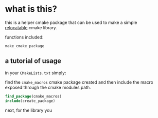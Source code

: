 # what is this?

this is a helper cmake package that can be used to make a simple [relocatable](https://cmake.org/cmake/help/latest/manual/cmake-packages.7.html) cmake library.

functions included:

`make_cmake_package`

## a tutorial of usage

in your `CMakeLists.txt` simply:


find the `cmake_macros` cmake package created and then include the macro exposed through the cmake modules path.


```cmake
find_package(cmake_macros)
include(create_package)
```

next, for the library you